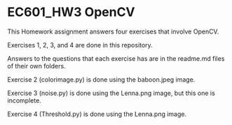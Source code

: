# EC601_HW3 OpenCV
This Homework assignment answers four exercises that involve OpenCV.

Exercises 1, 2, 3, and 4 are done in this repository.  

Answers to the questions that each exercise has are in the readme.md files of their own folders.

Exercise 2 (colorimage.py) is done using the baboon.jpeg image. 

Exercise 3 (noise.py) is done using the Lenna.png image, but this one is incomplete.

Exercise 4 (Threshold.py) is done using the Lenna.png image.
